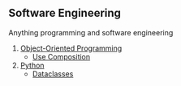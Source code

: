 ## Software Engineering

Anything programming and software engineering

1. [Object-Oriented Programming](./Object-Oriented%20Programming/)
    * [Use Composition](./Object-Oriented%20Programming/use_composition.md)
2. [Python](./Python/)
    * [Dataclasses](./Python/dataclasses.md)